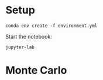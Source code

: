 # Setup

```
conda env create -f environment.yml
```

Start the notebook:
```
jupyter-lab
```

# Monte Carlo 

